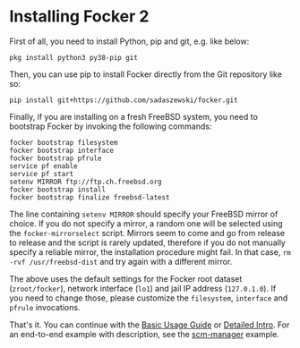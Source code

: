 # Installing Focker 2

First of all, you need to install Python, pip and git, e.g. like below:

```console
pkg install python3 py38-pip git
```

Then, you can use pip to install Focker directly from the Git repository like so:

```console
pip install git+https://github.com/sadaszewski/focker.git
```

Finally, if you are installing on a fresh FreeBSD system, you need to bootstrap Focker by invoking the following commands:

```console
focker bootstrap filesystem
focker bootstrap interface
focker bootstrap pfrule
service pf enable
service pf start
setenv MIRROR ftp://ftp.ch.freebsd.org
focker bootstrap install
focker bootstrap finalize freebsd-latest
```

The line containing `setenv MIRROR` should specify your FreeBSD mirror of choice. If you do not specify a mirror, a random one will be selected using the `focker-mirrorselect` script. Mirrors seem to come and go from release to release and the script is rarely updated, therefore if you do not manually specify a reliable mirror, the installation procedure might fail. In that case, `rm -rvf /usr/freebsd-dist` and try again with a different mirror.

The above uses the default settings for the Focker root dataset (`zroot/focker`), network interface (`lo1`) and jail IP address (`127.0.1.0`). If you need to change those, please customize the `filesystem`, `interface` and `pfrule` invocations.

That's it. You can continue with the [Basic Usage Guide](../Basic_Usage_Guide.md) or [Detailed Intro](../Detailed_Intro.md). For an end-to-end example with description, see the [scm-manager](../../example/scm-manager/README.md) example.
